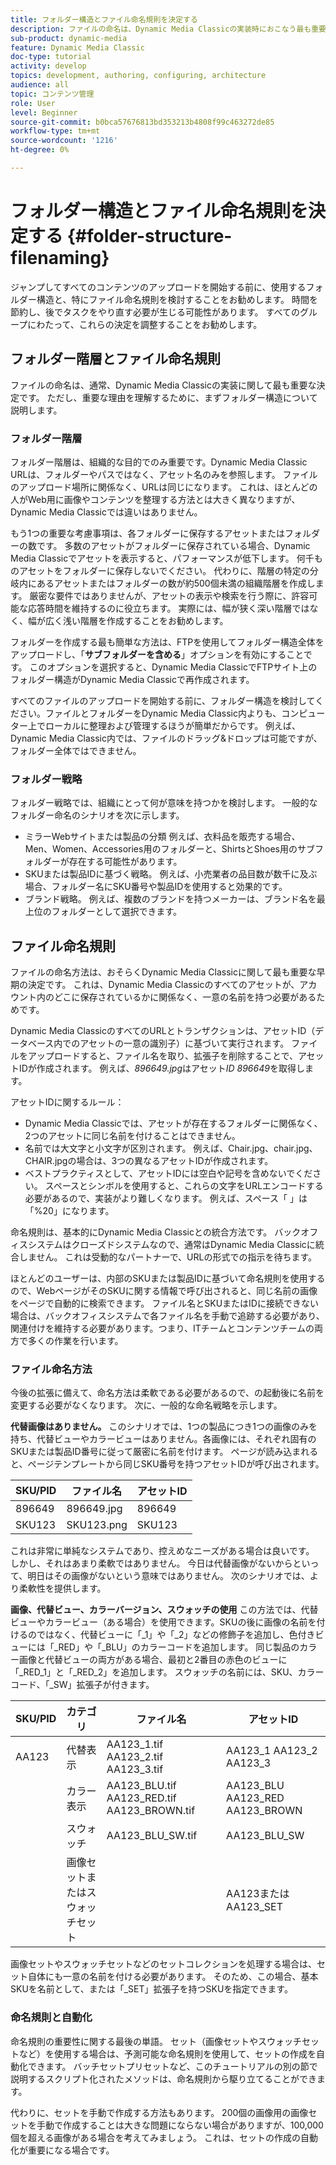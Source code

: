```yaml
---
title: フォルダー構造とファイル命名規則を決定する
description: ファイルの命名は、Dynamic Media Classicの実装時におこなう最も重要な決定である可能性があります。 フォルダー構造も同様に重要です。 フォルダー構造とファイル名に対して、これが非常に重要で可能なアプローチである理由を説明します。
sub-product: dynamic-media
feature: Dynamic Media Classic
doc-type: tutorial
activity: develop
topics: development, authoring, configuring, architecture
audience: all
topic: コンテンツ管理
role: User
level: Beginner
source-git-commit: b0bca57676813bd353213b4808f99c463272de85
workflow-type: tm+mt
source-wordcount: '1216'
ht-degree: 0%

---
```



# フォルダー構造とファイル命名規則を決定する {#folder-structure-filenaming}

ジャンプしてすべてのコンテンツのアップロードを開始する前に、使用するフォルダー構造と、特にファイル命名規則を検討することをお勧めします。 時間を節約し、後でタスクをやり直す必要が生じる可能性があります。 すべてのグループにわたって、これらの決定を調整することをお勧めします。

## フォルダー階層とファイル命名規則

ファイルの命名は、通常、Dynamic Media Classicの実装に関して最も重要な決定です。 ただし、重要な理由を理解するために、まずフォルダー構造について説明します。

### フォルダー階層

フォルダー階層は、組織的な目的でのみ重要です。Dynamic Media Classic URLは、フォルダーやパスではなく、アセット名のみを参照します。 ファイルのアップロード場所に関係なく、URLは同じになります。 これは、ほとんどの人がWeb用に画像やコンテンツを整理する方法とは大きく異なりますが、Dynamic Media Classicでは違いはありません。

もう1つの重要な考慮事項は、各フォルダーに保存するアセットまたはフォルダーの数です。 多数のアセットがフォルダーに保存されている場合、Dynamic Media Classicでアセットを表示すると、パフォーマンスが低下します。 何千ものアセットをフォルダーに保存しないでください。 代わりに、階層の特定の分岐内にあるアセットまたはフォルダーの数が約500個未満の組織階層を作成します。 厳密な要件ではありませんが、アセットの表示や検索を行う際に、許容可能な応答時間を維持するのに役立ちます。 実際には、幅が狭く深い階層ではなく、幅が広く浅い階層を作成することをお勧めします。

フォルダーを作成する最も簡単な方法は、FTPを使用してフォルダー構造全体をアップロードし、「**サブフォルダーを含める**」オプションを有効にすることです。 このオプションを選択すると、Dynamic Media ClassicでFTPサイト上のフォルダー構造がDynamic Media Classicで再作成されます。

すべてのファイルのアップロードを開始する前に、フォルダー構造を検討してください。ファイルとフォルダーをDynamic Media Classic内よりも、コンピューター上でローカルに整理および管理するほうが簡単だからです。 例えば、Dynamic Media Classic内では、ファイルのドラッグ&amp;ドロップは可能ですが、フォルダー全体ではできません。

### フォルダー戦略

フォルダー戦略では、組織にとって何が意味を持つかを検討します。 一般的なフォルダー命名のシナリオを次に示します。

- ミラーWebサイトまたは製品の分類 例えば、衣料品を販売する場合、Men、Women、Accessories用のフォルダーと、ShirtsとShoes用のサブフォルダーが存在する可能性があります。
- SKUまたは製品IDに基づく戦略。 例えば、小売業者の品目数が数千に及ぶ場合、フォルダー名にSKU番号や製品IDを使用すると効果的です。
- ブランド戦略。 例えば、複数のブランドを持つメーカーは、ブランド名を最上位のフォルダーとして選択できます。

## ファイル命名規則

ファイルの命名方法は、おそらくDynamic Media Classicに関して最も重要な早期の決定です。 これは、Dynamic Media Classicのすべてのアセットが、アカウント内のどこに保存されているかに関係なく、一意の名前を持つ必要があるためです。

Dynamic Media ClassicのすべてのURLとトランザクションは、アセットID（データベース内でのアセットの一意の識別子）に基づいて実行されます。 ファイルをアップロードすると、ファイル名を取り、拡張子を削除することで、アセットIDが作成されます。 例えば、_896649.jpg_&#x200B;はアセット&#x200B;_ID 896649_&#x200B;を取得します。

アセットIDに関するルール：

- Dynamic Media Classicでは、アセットが存在するフォルダーに関係なく、2つのアセットに同じ名前を付けることはできません。
- 名前では大文字と小文字が区別されます。 例えば、Chair.jpg、chair.jpg、CHAIR.jpgの場合は、3つの異なるアセットIDが作成されます。
- ベストプラクティスとして、アセットIDには空白や記号を含めないでください。 スペースとシンボルを使用すると、これらの文字をURLエンコードする必要があるので、実装がより難しくなります。 例えば、スペース「 」は「%20」になります。

命名規則は、基本的にDynamic Media Classicとの統合方法です。 バックオフィスシステムはクローズドシステムなので、通常はDynamic Media Classicに統合しません。 これは受動的なパートナーで、URLの形式での指示を待ちます。

ほとんどのユーザーは、内部のSKUまたは製品IDに基づいて命名規則を使用するので、WebページがそのSKUに関する情報で呼び出されると、同じ名前の画像をページで自動的に検索できます。 ファイル名とSKUまたはIDに接続できない場合は、バックオフィスシステムで各ファイル名を手動で追跡する必要があり、関連付けを維持する必要があります。つまり、ITチームとコンテンツチームの両方で多くの作業を行います。

### ファイル命名方法

今後の拡張に備えて、命名方法は柔軟である必要があるので、の起動後に名前を変更する必要がなくなります。 次に、一般的な命名戦略を示します。

**代替画像はありません。** このシナリオでは、1つの製品につき1つの画像のみを持ち、代替ビューやカラービューはありません。各画像には、それぞれ固有のSKUまたは製品ID番号に従って厳密に名前を付けます。 ページが読み込まれると、ページテンプレートから同じSKU番号を持つアセットIDが呼び出されます。

| SKU/PID | ファイル名 | アセットID |
| ------- | ---------- | -------- |
| 896649 | 896649.jpg | 896649 |
| SKU123 | SKU123.png | SKU123 |

これは非常に単純なシステムであり、控えめなニーズがある場合は良いです。 しかし、それはあまり柔軟ではありません。 今日は代替画像がないからといって、明日はその画像がないという意味ではありません。 次のシナリオでは、より柔軟性を提供します。

**画像、代替ビュー、カラーバージョン、スウォッチの使用** この方法では、代替ビューやカラービュー（ある場合）を使用できます。SKUの後に画像の名前を付けるのではなく、代替ビューに「_1」や「_2」などの修飾子を追加し、色付きビューには「_RED」や「_BLU」のカラーコードを追加します。 同じ製品のカラー画像と代替ビューの両方がある場合、最初と2番目の赤色のビューに「_RED_1」と「_RED_2」を追加します。 スウォッチの名前には、SKU、カラーコード、「_SW」拡張子が付きます。

| SKU/PID | カテゴリ | ファイル名 | アセットID |
| ------- | ----------------------- | ------------------------------------------- | ------------------------------- |
| AA123 | 代替表示 | AA123_1.tif AA123_2.tif AA123_3.tif | AA123_1 AA123_2 AA123_3 |
|  | カラー表示 | AA123_BLU.tif AA123_RED.tif AA123_BROWN.tif | AA123_BLU AA123_RED AA123_BROWN |
|  | スウォッチ | AA123_BLU_SW.tif | AA123_BLU_SW |
|  | 画像セットまたはスウォッチセット |  | AA123またはAA123_SET | — |

画像セットやスウォッチセットなどのセットコレクションを処理する場合は、セット自体にも一意の名前を付ける必要があります。 そのため、この場合、基本SKUを名前として、または「_SET」拡張子を持つSKUを指定できます。

### 命名規則と自動化

命名規則の重要性に関する最後の単語。 セット（画像セットやスウォッチセットなど）を使用する場合は、予測可能な命名規則を使用して、セットの作成を自動化できます。 バッチセットプリセットなど、このチュートリアルの別の節で説明するスクリプト化されたメソッドは、命名規則から駆り立てることができます。

代わりに、セットを手動で作成する方法もあります。 200個の画像用の画像セットを手動で作成することは大きな問題にならない場合がありますが、100,000個を超える画像がある場合を考えてみましょう。 これは、セットの作成の自動化が重要になる場合です。
